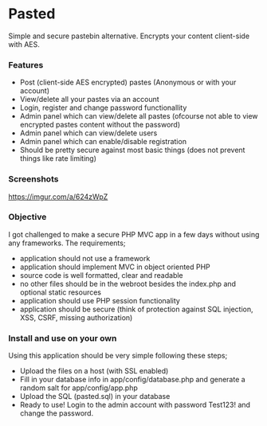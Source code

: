 # Pasted
Simple and secure pastebin alternative. Encrypts your content client-side with AES.

### Features
- Post (client-side AES encrypted) pastes (Anonymous or with your account)
- View/delete all your pastes via an account
- Login, register and change password functionallity
- Admin panel which can view/delete all pastes (ofcourse not able to view encrypted pastes content without the password)
- Admin panel which can view/delete users
- Admin panel which can enable/disable registration
- Should be pretty secure against most basic things (does not prevent things like rate limiting)

### Screenshots
https://imgur.com/a/624zWpZ

### Objective
I got challenged to make a secure PHP MVC app in a few days without using any frameworks. The requirements;
- application should not use a framework
- application should implement MVC in object oriented PHP
- source code is well formatted, clear and readable
- no other files should be in the webroot besides the index.php and optional static resources
- application should use PHP session functionality
- application should be secure (think of protection against SQL injection, XSS, CSRF, missing authorization)

### Install and use on your own
Using this application should be very simple following these steps;
- Upload the files on a host (with SSL enabled)
- Fill in your database info in app/config/database.php and generate a random salt for app/config/app.php
- Upload the SQL (pasted.sql) in your database
- Ready to use! Login to the admin account with password Test123! and change the password.
